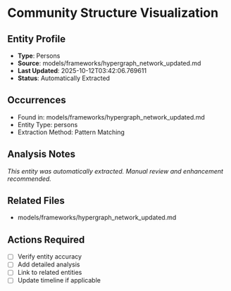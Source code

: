 # Community Structure Visualization

## Entity Profile
- **Type**: Persons
- **Source**: models/frameworks/hypergraph_network_updated.md
- **Last Updated**: 2025-10-12T03:42:06.769611
- **Status**: Automatically Extracted

## Occurrences
- Found in: models/frameworks/hypergraph_network_updated.md
- Entity Type: persons
- Extraction Method: Pattern Matching

## Analysis Notes
*This entity was automatically extracted. Manual review and enhancement recommended.*

## Related Files
- models/frameworks/hypergraph_network_updated.md

## Actions Required
- [ ] Verify entity accuracy
- [ ] Add detailed analysis
- [ ] Link to related entities
- [ ] Update timeline if applicable
